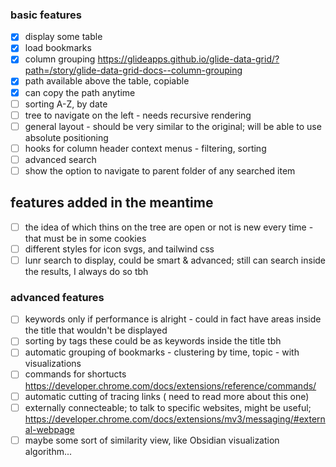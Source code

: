 
### basic features
- [x] display some table
- [x] load bookmarks
- [x] column grouping https://glideapps.github.io/glide-data-grid/?path=/story/glide-data-grid-docs--column-grouping
- [x] path available above the table, copiable
- [x] can copy the path anytime
- [ ] sorting A-Z, by date
- [ ] tree to navigate on the left - needs recursive rendering
- [ ] general layout - should be very similar to the original; will be able to use absolute positioning
- [ ] hooks for column header context menus - filtering, sorting
- [ ] advanced search
- [ ] show the option to navigate to parent folder of any searched item

## features added in the meantime
- [ ] the idea of which thins on the tree are open or not is new every time - that must be in some cookies
- [ ] different styles for icon svgs, and tailwind css
- [ ] lunr search to display, could be smart & advanced; still can search inside the results, I always do so tbh

### advanced features
- [ ] keywords only if performance is alright - could in fact have areas inside the title that wouldn't be displayed
- [ ] sorting by tags these could be as keywords inside the title tbh
- [ ] automatic grouping of bookmarks - clustering by time, topic - with visualizations
- [ ] commands for shortucts https://developer.chrome.com/docs/extensions/reference/commands/
- [ ] automatic cutting of tracing links ( need to read more about this one)
- [ ] externally connecteable; to talk to specific websites, might be useful; https://developer.chrome.com/docs/extensions/mv3/messaging/#external-webpage 
- [ ] maybe some sort of similarity view, like Obsidian visualization algorithm...
